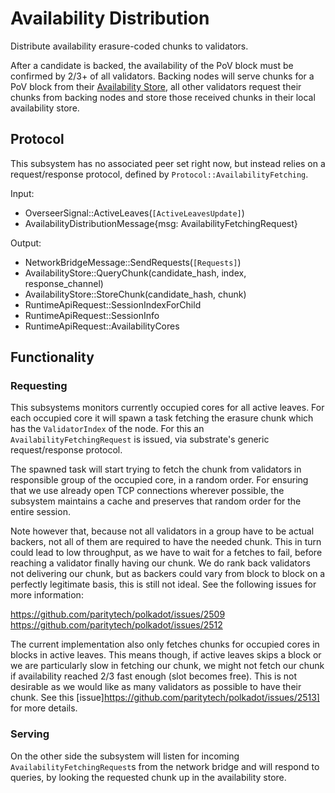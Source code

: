 # Availability Distribution

Distribute availability erasure-coded chunks to validators.

After a candidate is backed, the availability of the PoV block must be confirmed
by 2/3+ of all validators. Backing nodes will serve chunks for a PoV block from
their [Availability Store](../utility/availability-store.md), all other
validators request their chunks from backing nodes and store those received chunks in
their local availability store.

## Protocol

This subsystem has no associated peer set right now, but instead relies on
a request/response protocol, defined by `Protocol::AvailabilityFetching`.

Input:

- OverseerSignal::ActiveLeaves(`[ActiveLeavesUpdate]`)
- AvailabilityDistributionMessage{msg: AvailabilityFetchingRequest}

Output:

- NetworkBridgeMessage::SendRequests(`[Requests]`)
- AvailabilityStore::QueryChunk(candidate_hash, index, response_channel)
- AvailabilityStore::StoreChunk(candidate_hash, chunk)
- RuntimeApiRequest::SessionIndexForChild
- RuntimeApiRequest::SessionInfo
- RuntimeApiRequest::AvailabilityCores

## Functionality

### Requesting

This subsystems monitors currently occupied cores for all active leaves. For
each occupied core it will spawn a task fetching the erasure chunk which has the
`ValidatorIndex` of the node. For this an `AvailabilityFetchingRequest` is
issued, via substrate's generic request/response protocol.

The spawned task will start trying to fetch the chunk from validators in
responsible group of the occupied core, in a random order. For ensuring that we
use already open TCP connections wherever possible, the subsystem maintains a
cache and preserves that random order for the entire session.

Note however that, because not all validators in a group have to be actual
backers, not all of them are required to have the needed chunk. This in turn
could lead to low throughput, as we have to wait for a fetches to fail,
before reaching a validator finally having our chunk. We do rank back validators
not delivering our chunk, but as backers could vary from block to block on a
perfectly legitimate basis, this is still not ideal. See the following issues
for more information:

https://github.com/paritytech/polkadot/issues/2509
https://github.com/paritytech/polkadot/issues/2512

The current implementation also only fetches chunks for occupied cores in blocks
in active leaves. This means though, if active leaves skips a block or we are
particularly slow in fetching our chunk, we might not fetch our chunk if
availability reached 2/3 fast enough (slot becomes free). This is not desirable
as we would like as many validators as possible to have their chunk. See this
[issue]https://github.com/paritytech/polkadot/issues/2513] for more details.


### Serving

On the other side the subsystem will listen for incoming
`AvailabilityFetchingRequest`s from the network bridge and will respond to
queries, by looking the requested chunk up in the availability store.
